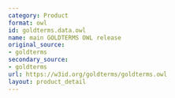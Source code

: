 ```yaml
---
category: Product
format: owl
id: goldterms.data.owl
name: main GOLDTERMS OWL release
original_source:
- goldterms
secondary_source:
- goldterms
url: https://w3id.org/goldterms/goldterms.owl
layout: product_detail
---
```

